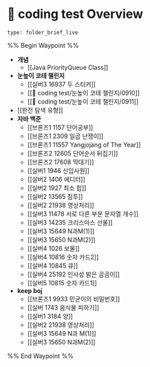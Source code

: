 # 🌳 coding test Overview
 
```ccard
type: folder_brief_live
```
 

%% Begin Waypoint %%
- **개념**
	- [[Java PriorityQueue Class]]
- **눈높이 코테 챌린지**
	- [[실버3 16937 두 스티커]]
	- [[🌳 coding test/눈높이 코테 챌린지/0910]]
	- [[🌳 coding test/눈높이 코테 챌린지/0911]]
- [[완전 탐색 유형]]
- **자바 백준**
	- [[브론즈1 1157 단어공부]]
	- [[브론즈1 2309 일곱 난쟁이]]
	- [[브론즈1 11557 Yangjojang of The Year]]
	- [[브론즈2 12605 단어순서 뒤집기]]
	- [[브론즈2 17608 막대기]]
	- [[실버1 1946 신입사원]]
	- [[실버2 1406 에디터]]
	- [[실버2 1927 최소 힙]]
	- [[실버2 13565 침투]]
	- [[실버2 21938 영상처리]]
	- [[실버3 11478 서로 다른 부분 문자열 개수]]
	- [[실버3 14235 크리스마스 선물]]
	- [[실버3 15649 N과M(1)]]
	- [[실버3 15650 N과M(2)]]
	- [[실버4 1026 보물]]
	- [[실버4 10816 숫자 카드2]]
	- [[실버4 10845 큐]]
	- [[실버4 25192 인사성 밝은 곰곰이]]
	- [[실버5 10815 숫자 카드1]]
- **keep boj**
	- [[브론즈1 9933 민균이의 비밀번호]]
	- [[실버 1743 음식물 피하기]]
	- [[실버1 3184 양]]
	- [[실버2 21938 영상처리]]
	- [[실버3 15649 N과 M(1)]]
	- [[실버3 15650 N과M(2)]]

%% End Waypoint %%